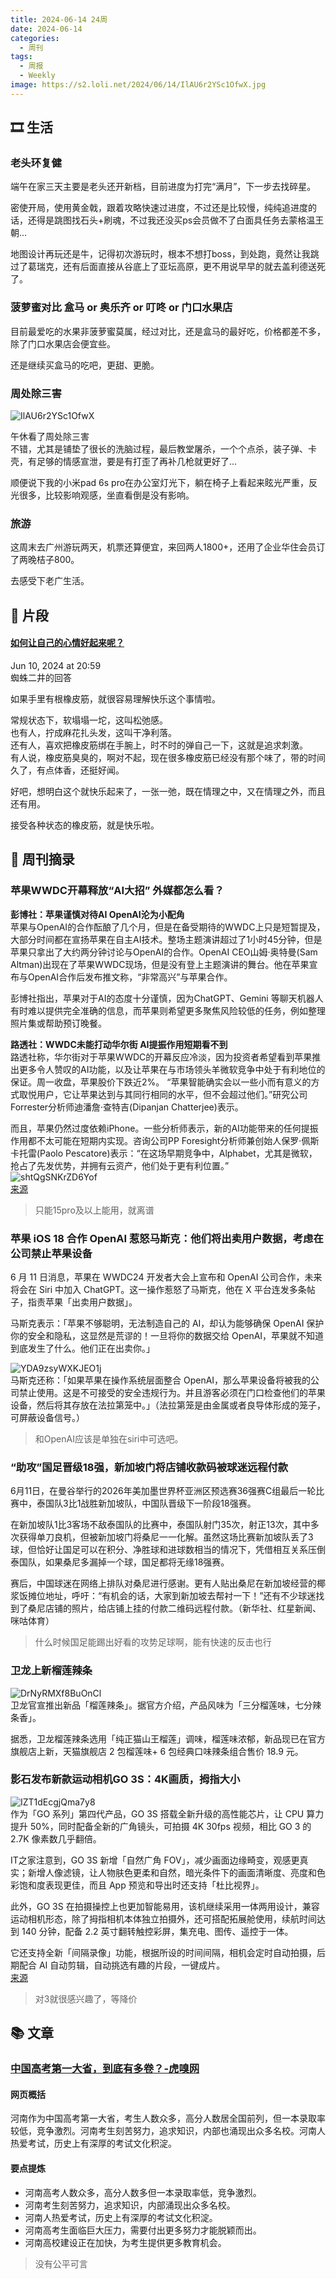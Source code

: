 ```yaml
---
title: 2024-06-14 24周
date: 2024-06-14
categories:
  - 周刊
tags:
  - 周报
  - Weekly
image: https://s2.loli.net/2024/06/14/IlAU6r2YSc1OfwX.jpg
---
```

## 🎞️ 生活
### 老头环复健
端午在家三天主要是老头还开新档，目前进度为打完“满月”，下一步去找碎星。

密使开局，使用黄金戟，跟着攻略快速过进度，不过还是比较慢，纯纯追进度的话，还得是跳图找石头+刷魂，不过我还没买ps会员做不了白面具任务去蒙格温王朝...

地图设计再玩还是牛，记得初次游玩时，根本不想打boss，到处跑，竟然让我跳过了葛瑞克，还有后面直接从谷底上了亚坛高原，更不用说早早的就去盖利德送死了。

### 菠萝蜜对比 盒马 or 奥乐齐 or 叮咚 or 门口水果店
目前最爱吃的水果非菠萝蜜莫属，经过对比，还是盒马的最好吃，价格都差不多，除了门口水果店会便宜些。

还是继续买盒马的吃吧，更甜、更脆。

### 周处除三害
![IlAU6r2YSc1OfwX](https://s2.loli.net/2024/06/14/IlAU6r2YSc1OfwX.jpg)  

午休看了周处除三害  
不错，尤其是铺垫了很长的洗脑过程，最后教堂屠杀，一个个点杀，装子弹、卡壳，有足够的情感宣泄，要是有打歪了再补几枪就更好了...

顺便说下我的小米pad 6s pro在办公室灯光下，躺在椅子上看起来眩光严重，反光很多，比较影响观感，坐直看倒是没有影响。

### 旅游
这周末去广州游玩两天，机票还算便宜，来回两人1800+，还用了企业华住会员订了两晚桔子800。

去感受下老广生活。
## 💭 片段
#### [如何让自己的心情好起来呢？](https://www.zhihu.com/question/655943290/answer/3526162723)
Jun 10, 2024 at 20:59  
蜘蛛二井的回答

如果手里有根橡皮筋，就很容易理解快乐这个事情啦。

常规状态下，软塌塌一坨，这叫松弛感。  
也有人，拧成麻花扎头发，这叫干净利落。  
还有人，喜欢把橡皮筋绑在手腕上，时不时的弹自己一下，这就是追求刺激。  
有人说，橡皮筋臭臭的，啊对不起，现在很多橡皮筋已经没有那个味了，带的时间久了，有点体香，还挺好闻。

好吧，想明白这个就快乐起来了，一张一弛，既在情理之中，又在情理之外，而且还有用。

接受各种状态的橡皮筋，就是快乐啦。

## 📰 周刊摘录
### 苹果WWDC开幕释放“AI大招” 外媒都怎么看？
**彭博社：苹果谨慎对待AI OpenAI沦为小配角**  
苹果与OpenAI的合作酝酿了几个月，但是在备受期待的WWDC上只是短暂提及，大部分时间都在宣扬苹果在自主AI技术。整场主题演讲超过了1小时45分钟，但是苹果只拿出了大约两分钟讨论与OpenAI的合作。OpenAI CEO山姆·奥特曼(Sam Altman)出现在了苹果WWDC现场，但是没有登上主题演讲的舞台。他在苹果宣布与OpenAI合作后发布推文称，“非常高兴”与苹果合作。

彭博社指出，苹果对于AI的态度十分谨慎，因为ChatGPT、Gemini 等聊天机器人有时难以提供完全准确的信息，而苹果则希望更多聚焦风险较低的任务，例如整理照片集或帮助预订晚餐。

**路透社：WWDC未能打动华尔街 AI提振作用短期看不到**  
路透社称，华尔街对于苹果WWDC的开幕反应冷淡，因为投资者希望看到苹果推出更多令人赞叹的AI功能，以及让苹果在与市场领头羊微软竞争中处于有利地位的保证。周一收盘，苹果股价下跌近2%。 “苹果智能确实会以一些小而有意义的方式取悦用户，它让苹果达到与其同行相同的水平，但不会超过他们。”研究公司Forrester分析师迪潘詹·查特吉(Dipanjan Chatterjee)表示。

而且，苹果仍然过度依赖iPhone。一些分析师表示，新的AI功能带来的任何提振作用都不太可能在短期内实现。咨询公司PP Foresight分析师兼创始人保罗·佩斯卡托雷(Paolo Pescatore)表示：“在这场早期竞争中，Alphabet，尤其是微软，抢占了先发优势，并拥有云资产，他们处于更有利位置。”  
![shtQgSNKrZD6Yof](https://s2.loli.net/2024/06/11/shtQgSNKrZD6Yof.png)  
[来源](https://m.cnbeta.com.tw/view/1434279.htm)
> 只能15pro及以上能用，就离谱

### 苹果 iOS 18 合作 OpenAI 惹怒马斯克：他们将出卖用户数据，考虑在公司禁止苹果设备
6 月 11 日消息，苹果在 WWDC24 开发者大会上宣布和 OpenAI 公司合作，未来将会在 Siri 中加入 ChatGPT。这一操作惹怒了马斯克，他在 X 平台连发多条帖子，指责苹果「出卖用户数据」。

马斯克表示：「苹果不够聪明，无法制造自己的 AI，却认为能够确保 OpenAI 保护你的安全和隐私，这显然是荒谬的！一旦将你的数据交给 OpenAI，苹果就不知道到底发生了什么。他们正在出卖你。」

![YDA9zsyWXKJEO1j](https://s2.loli.net/2024/06/11/YDA9zsyWXKJEO1j.jpg)  
马斯克还称：「如果苹果在操作系统层面整合 OpenAI，那么苹果设备将被我的公司禁止使用。这是不可接受的安全违规行为。并且游客必须在门口检查他们的苹果设备，然后将其存放在法拉第笼中。」（法拉第笼是由金属或者良导体形成的笼子，可屏蔽设备信号。）

> 和OpenAI应该是单独在siri中可选吧。

### “助攻”国足晋级18强，新加坡门将店铺收款码被球迷远程付款  
6月11日，在曼谷举行的2026年美加墨世界杯亚洲区预选赛36强赛C组最后一轮比赛中，泰国队3比1战胜新加坡队，中国队晋级下一阶段18强赛。

在新加坡队1比3客场不敌泰国队的比赛中，泰国队射门35次，射正13次，其中多次获得单刀良机，但被新加坡门将桑尼一一化解。虽然这场比赛新加坡队丢了3球，但恰好让国足可以在积分、净胜球和进球数相当的情况下，凭借相互关系压倒泰国队，如果桑尼多漏掉一个球，国足都将无缘18强赛。

赛后，中国球迷在网络上排队对桑尼进行感谢。更有人贴出桑尼在新加坡经营的椰浆饭摊位地址，呼吁：“有机会的话，大家到新加坡去帮衬一下！”还有不少球迷找到了桑尼店铺的照片，给店铺上挂的付款二维码远程付款。（新华社、红星新闻、咪咕体育）
> 什么时候国足能踢出好看的攻势足球啊，能有快速的反击也行

### 卫龙上新榴莲辣条
![DrNyRMXf8BuOnCl](https://s2.loli.net/2024/06/14/DrNyRMXf8BuOnCl.jpg)  
卫龙官宣推出新品「榴莲辣条」。据官方介绍，产品风味为「三分榴莲味，七分辣条香」。

据悉，卫龙榴莲辣条选用「纯正猫山王榴莲」调味，榴莲味浓郁，新品现已在官方旗舰店上新，天猫旗舰店 2 包榴莲味+ 6 包经典口味辣条组合售价 18.9 元。

### 影石发布新款运动相机GO 3S：4K画质，拇指大小
![IZT1dEcgjQma7y8](https://s2.loli.net/2024/06/14/IZT1dEcgjQma7y8.jpg)  
作为「GO 系列」第四代产品，GO 3S 搭载全新升级的高性能芯片，让 CPU 算力提升 50%，同时配备全新的广角镜头，可拍摄 4K 30fps 视频，相比 GO 3 的 2.7K 像素数几乎翻倍。

IT之家注意到，GO 3S 新增「自然广角 FOV」，减少画面边缘畸变，观感更真实；新增人像滤镜，让人物肤色更柔和自然，暗光条件下的画面清晰度、亮度和色彩饱和度表现更佳，而且 App 预览和导出时还支持「杜比视界」。

此外，GO 3S 在拍摄操控上也更加智能易用，该机继续采用一体两用设计，兼容运动相机形态，除了拇指相机本体独立拍摄外，还可搭配拓展舱使用，续航时间达到 140 分钟，配备 2.2 英寸翻转触控彩屏，集充电、图传、遥控于一体。

它还支持全新「间隔录像」功能，根据所设的时间间隔，相机会定时自动拍摄，后期配合 AI 自动剪辑，自动挑选有趣的片段，一键成片。  
[来源](https://www.ithome.com/0/775/022.htm)
> 对3就很感兴趣了，等降价

## 📚 文章
### [中国高考第一大省，到底有多卷？-虎嗅网](https://www.huxiu.com/article/3122160.html?f=rss)
#### 网页概括
河南作为中国高考第一大省，考生人数众多，高分人数居全国前列，但一本录取率较低，竞争激烈。河南考生刻苦努力，追求知识，内部也涌现出众多名校。河南人热爱考试，历史上有深厚的考试文化积淀。
#### 要点提炼
- 河南高考人数众多，高分人数多但一本录取率低，竞争激烈。
- 河南考生刻苦努力，追求知识，内部涌现出众多名校。
- 河南人热爱考试，历史上有深厚的考试文化积淀。
- 河南高考生面临巨大压力，需要付出更多努力才能脱颖而出。
- 河南高校建设正在加快，为考生提供更多教育机会。

> 没有公平可言
